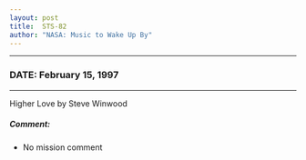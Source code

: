```yaml
---
layout: post
title:  STS-82
author: "NASA: Music to Wake Up By"
---
```


----
### DATE: February 15, 1997
----
Higher Love by Steve Winwood

##### Comment:
* No mission comment
